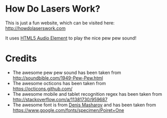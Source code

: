 # How Do Lasers Work?

This is just a fun website, which can be visited here: http://howdolaserswork.com

It uses [HTML5 Audio Element](https://developer.mozilla.org/en-US/docs/Web/API/HTMLAudioElement) to play the nice pew pew sound!

# Credits

* The awesome pew pew sound has been taken from http://soundbible.com/1949-Pew-Pew.html
* The awesome octicons has been taken from https://octicons.github.com/
* The awesome mobile and tablet recognition regex has been taken from http://stackoverflow.com/a/11381730/959687
* The awesome font is from [Denis Masharov](https://plus.google.com/106558435145097149719/about) and has been taken from https://www.google.com/fonts/specimen/Poiret+One